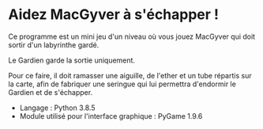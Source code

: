  Aidez MacGyver à s'échapper !
=
Ce programme est un mini jeu d'un niveau où vous jouez MacGyver qui doit sortir d'un labyrinthe gardé.
 
Le Gardien garde la sortie uniquement.

Pour ce faire, il doit ramasser une aiguille, de l'ether et un tube répartis sur la carte, afin de fabriquer une seringue qui lui permettra d'endormir le Gardien et de s'échapper.

- Langage : Python 3.8.5
- Module utilisé pour l'interface graphique : PyGame 1.9.6




